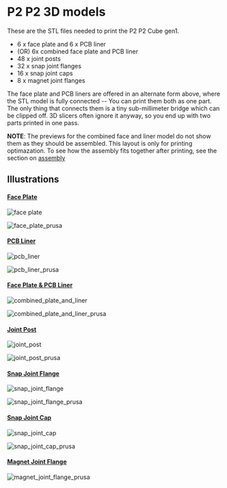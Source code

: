 # P2 P2 3D models


These are the STL files needed to print the P2 P2 Cube gen1.
- 6 x face plate and 6 x PCB liner
- (OR) 6x combined face plate and PCB liner
- 48 x joint posts
- 32 x snap joint flanges
- 16 x snap joint caps
- 8 x magnet joint flanges

The face plate and PCB liners are offered in an alternate form above, where the STL model is fully connected -- You can print them both as one part. The only thing that connects them is a tiny sub-millimeter bridge which can be clipped off. 3D slicers often ignore it anyway, so you end up with two parts printed in one pass.

**NOTE**: The previews for the combined face and liner model do not show them as they should be assembled. This layout is only for printing optimazation. To see how the assembly fits together after printing, see the section on [assembly](assembly.md)

## Illustrations

#### [Face Plate](face_plate.stl)
 
![face plate](face_plate.png)

![face_plate_prusa](face_plate_prusa.png)

#### [PCB Liner](pcb_liner.stl)

![pcb_liner](pcb_liner.png)

![pcb_liner_prusa](pcb_liner_prusa.png)

#### [Face Plate & PCB Liner](combined_face_plate_and_liner.stl) 

![combined_plate_and_liner](combined_plate_and_liner.png)

![combined_plate_and_liner_prusa](combined_plate_and_liner_prusa.png)

#### [Joint Post](joint_post.stl)

![joint_post](joint_post.png)

![joint_post_prusa](joint_post_prusa.png)

#### [Snap Joint Flange](snap_joint_flange.stl)

![snap_joint_flange](snap_joint_flange.png)

![snap_joint_flange_prusa](snap_joint_flange_prusa.png)

#### [Snap Joint Cap](snap_joint_cap.stl)

![snap_joint_cap](snap_joint_cap.png)

![snap_joint_cap_prusa](snap_joint_cap_prusa.png) 

#### [Magnet Joint Flange](magnet_joint_flange.stl)

![magnet_joint_flange_prusa](magnet_joint_flange_prusa.png)
